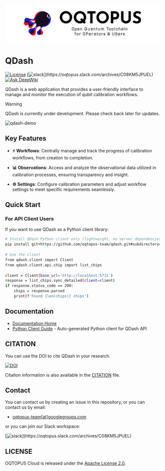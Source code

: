 ![OQTOPUS](docs/oqtopus-logo.png)

# QDash

[![License](https://img.shields.io/badge/License-Apache_2.0-blue.svg)](https://opensource.org/licenses/Apache-2.0)
[![slack](https://img.shields.io/badge/slack-OQTOPUS-pink.svg?logo=slack&style=plastic")](https://oqtopus.slack.com/archives/C08KM5JPUEL)
[![Ask DeepWiki](https://deepwiki.com/badge.svg)](https://deepwiki.com/oqtopus-team/qdash)

QDash is a web application that provides a user-friendly interface to manage and monitor the execution of qubit calibration workflows.

> [!WARNING]
> QDash is currently under development. Please check back later for updates.

![qdash-demo](docs/qdash-demo.gif)

## Key Features

- **⚡ Workflows**: Centrally manage and track the progress of calibration workflows, from creation to completion.

- **📊 Observations**: Access and analyze the observational data utilized in calibration processes, ensuring transparency and insight.

- **⚙️ Settings**: Configure calibration parameters and adjust workflow settings to meet specific requirements seamlessly.

## Quick Start

### For API Client Users

If you want to use QDash as a Python client library:

```bash
# Install QDash Python client only (lightweight, no server dependencies)
pip install git+https://github.com/oqtopus-team/qdash.git#subdirectory=src/qdash/client

# Use the client
from qdash.client import Client
from qdash.client.api.chip import list_chips

client = Client(base_url='http://localhost:5715')
response = list_chips.sync_detailed(client=client)
if response.status_code == 200:
    chips = response.parsed
    print(f'Found {len(chips)} chips')
```

## Documentation

- [Documentation Home](https://qdash.readthedocs.io/en/stable/)
- [Python Client Guide](docs/python-client.md) - Auto-generated Python client for QDash API

## CITATION

You can use the DOI to cite QDash in your research.

[![DOI](https://zenodo.org/badge/DOI/10.5281/zenodo.14277282.svg)](https://doi.org/10.5281/zenodo.14277282)

Citation information is also available in the [CITATION](https://github.com/oqtopus-team/qdash/blob/main/CITATION.cff) file.

## Contact

You can contact us by creating an issue in this repository,
or you can contact us by email:

- [oqtopus-team[at]googlegroups.com](mailto:oqtopus-team[at]googlegroups.com)

or you can join our Slack workspace:

[![slack](https://img.shields.io/badge/slack-OQTOPUS-pink.svg?logo=slack&style=plastic")](https://oqtopus.slack.com/archives/C08KM5JPUEL)

## LICENSE

OQTOPUS Cloud is released under the [Apache License 2.0](https://github.com/oqtopus-team/qdash/blob/main/LICENSE).
